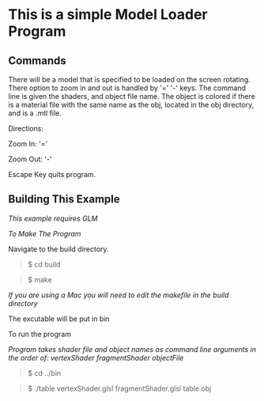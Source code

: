 This is a simple Model Loader Program
========================================

Commands
--------

There will be a model that is specified to be loaded on the screen rotating.
There option to zoom in and out is handled by '=' '-' keys.
The command line is given the shaders, and object file name. 
The object is colored if there is a material file with the 
same name as the obj, located in the obj directory, and is a .mtl file.

Directions:

Zoom In: '='

Zoom Out: '-'

Escape Key quits program.

Building This Example
---------------------

*This example requires GLM*

*To Make The Program*

Navigate to the build directory.

>$ cd build

>$ make

*If you are using a Mac you will need to edit the makefile in the build directory*

The excutable will be put in bin

To run the program

*Program takes shader file and object names as command line arguments in the order of: vertexShader fragmentShader objectFile*

>$ cd ../bin

>$ ./table vertexShader.glsl fragmentShader.glsl table.obj

